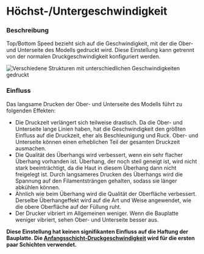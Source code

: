 Höchst-/Untergeschwindigkeit
====
### **Beschreibung**
Top/Bottom Speed bezieht sich auf die Geschwindigkeit, mit der die Ober- und Unterseite des Modells gedruckt wird. Diese Einstellung kann getrennt von der normalen Druckgeschwindigkeit konfiguriert werden.

![Verschiedene Strukturen mit unterschiedlichen Geschwindigkeiten gedruckt](../images/speed_difference.png)

### **Einfluss**
Das langsame Drucken der Ober- und Unterseite des Modells führt zu folgenden Effekten:
* Die Druckzeit verlängert sich teilweise drastisch. Da die Ober- und Unterseite lange Linien haben, hat die Geschwindigkeit den größten Einfluss auf die Druckzeit, eher als Beschleunigung und Ruck. Ober- und Unterseite können einen erheblichen Teil der gesamten Druckzeit ausmachen.
* Die Qualität des Überhangs wird verbessert, wenn ein sehr flacher Überhang vorhanden ist. Überhang, der noch steil geneigt ist, wird nicht stark beeinträchtigt, da die Haut in diesem Überhang dann nicht freigelegt ist. Durch langsameres Drucken des Überhangs wird die Spannung auf den Filamentsträngen gehalten, sodass sie länger abkühlen können.
* Ähnlich wie beim Überhang wird die Qualität der Oberfläche verbessert. Derselbe Überhangeffekt wird auf die Art und Weise angewendet, wie die obere Oberfläche auf der Füllung ruht.
* Der Drucker vibriert im Allgemeinen weniger. Wenn die Bauplatte weniger vibriert, sehen Ober- und Unterseite besser aus.

**Diese Einstellung hat keinen signifikanten Einfluss auf die Haftung der Bauplatte. Die [Anfangsschicht-Druckgeschwindigkeit](speed_print_layer_0.md) wird für die ersten paar Schichten verwendet.**